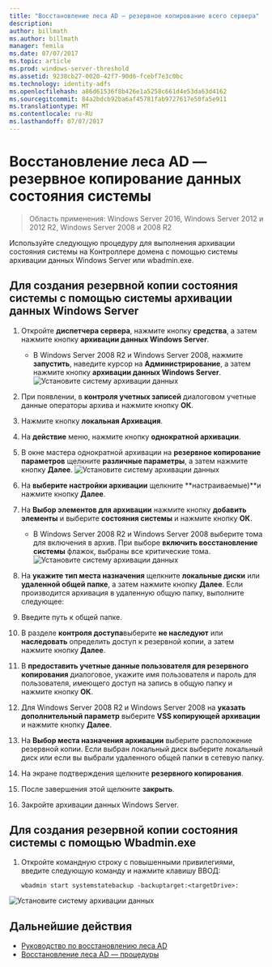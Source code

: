 ```yaml
---
title: "Восстановление леса AD — резервное копирование всего сервера"
description: 
author: billmath
ms.author: billmath
manager: femila
ms.date: 07/07/2017
ms.topic: article
ms.prod: windows-server-threshold
ms.assetid: 9238cb27-0020-42f7-90d6-fcebf7e3c0bc
ms.technology: identity-adfs
ms.openlocfilehash: a86d61536f8b426e1a5258c661d4e53da63d4162
ms.sourcegitcommit: 84a2bdcb92ba6af45781fab9727617e50fa5e911
ms.translationtype: MT
ms.contentlocale: ru-RU
ms.lasthandoff: 07/07/2017
---
```

# <a name="ad-forest-recovery---backing-up-the-system-state-data"></a>Восстановление леса AD — резервное копирование данных состояния системы  

>Область применения: Windows Server 2016, Windows Server 2012 и 2012 R2, Windows Server 2008 и 2008 R2
 
Используйте следующую процедуру для выполнения архивации состояния системы на Контроллере домена с помощью системы архивации данных Windows Server или wbadmin.exe.  
  
## <a name="to-perform-a-system-state-backup-using-windows-server-backup"></a>Для создания резервной копии состояния системы с помощью системы архивации данных Windows Server  
1. Откройте **диспетчера сервера**, нажмите кнопку **средства**, а затем нажмите кнопку **архивации данных Windows Server**.
    - В Windows Server 2008 R2 и Windows Server 2008, нажмите **запустить**, наведите курсор на **Администрирование**, а затем нажмите кнопку **архивации данных Windows Server**. 
![Установите систему архивации данных](media/AD-Forest-Recovery-Backing-up-a-Full-Server/fullbackup1.png) 
2. При появлении, в **контроля учетных записей** диалоговом учетные данные операторы архива и нажмите кнопку **ОК**.
3. Нажмите кнопку **локальная Архивация**.
4. На **действие** меню, нажмите кнопку **однократной архивации**.
5. В окне мастера однократной архивации на **резервное копирование параметров** щелкните **различные параметры**, а затем нажмите кнопку **Далее**.
![Установите систему архивации данных](media/AD-Forest-Recovery-Backing-up-a-Full-Server/fullbackup3.png)
6. На **выберите настройки архивации** щелкните **настраиваемые)**и нажмите кнопку **Далее**.
7. На **Выбор элементов для архивации** нажмите кнопку **добавить элементы** и выберите **состояния системы** и нажмите кнопку **ОК**.
    - В Windows Server 2008 R2 и Windows Server 2008 выберите тома для включения в архив. При выборе **включить восстановление системы** флажок, выбраны все критические тома. 
![Установите систему архивации данных](media/AD-Forest-Recovery-Backing-up-System-State/systemstatebackup.png)  
8. На **укажите тип места назначения** щелкните **локальные диски** или **удаленной общей папке**, а затем нажмите кнопку **Далее**.  Если производится архивация в удаленную общую папку, выполните следующее:  
  
 1.  Введите путь к общей папке.  
 2.  В разделе **контроля доступа**выберите **не наследуют** или **наследовать** определить доступ к резервной копии, а затем нажмите кнопку **Далее**.  
 3.  В **предоставить учетные данные пользователя для резервного копирования** диалоговое, укажите имя пользователя и пароль для пользователя, имеющего доступ на запись в общую папку и нажмите кнопку **ОК**.
9. Для Windows Server 2008 R2 и Windows Server 2008 на **указать дополнительный параметр** выберите **VSS копирующей архивации** и нажмите кнопку **Далее**.
10. На **Выбор места назначения архивации** выберите расположение резервной копии.  Если выбран локальный диск выберите локальный диск или если вы выбрали удаленного общей папки в сетевую папку.
11. На экране подтверждения щелкните **резервного копирования**.
12. После завершения этой щелкните **закрыть**.
13. Закройте архивации данных Windows Server.

  
## <a name="to-perform-a-system-state-backup-using-wbadminexe"></a>Для создания резервной копии состояния системы с помощью Wbadmin.exe  
  
1.  Откройте командную строку с повышенными привилегиями, введите следующую команду и нажмите клавишу ВВОД:  
  
    ```  
    wbadmin start systemstatebackup -backuptarget:<targetDrive>:
    ```  
![Установите систему архивации данных](media/AD-Forest-Recovery-Backing-up-System-State/systemstatebackup2.png)  

## <a name="next-steps"></a>Дальнейшие действия

- [Руководство по восстановлению леса AD](AD-Forest-Recovery-Guide.md)
- [Восстановление леса AD — процедуры](AD-Forest-Recovery-Procedures.md)
